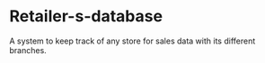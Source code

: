 # Retailer-s-database
A system to keep track of any store for sales data with its different branches.
